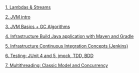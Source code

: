 [1. Lambdas & Streams](lesson01/lambdas.md)

[2. JVM intro](lesson02/jvm.md)

[3. JVM Basics + GC Algorithms](lesson03/gc.md)

[4. Infrastructure Build Java application with Maven and Gradle](lesson04/maven_gradle.md)

[5. Infrastructure Continuous Integration Concepts (Jenkins)](lesson05/ci.md)

[6. Testing: JUnit 4 and 5, jmock, TDD, BDD](lesson06/junit.md)

[7. Multithreading: Classic Model and Concurrency](lesson07/concurrency.md)

[]()

[]()

